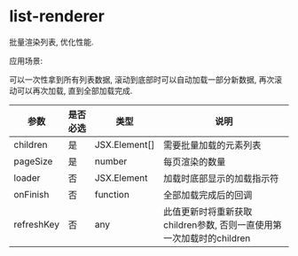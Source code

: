# list-renderer

批量渲染列表, 优化性能.

应用场景:

可以一次性拿到所有列表数据, 滚动到底部时可以自动加载一部分新数据, 再次滚动可以再次加载, 直到全部加载完成.

| 参数       | 是否必选 | 类型          | 说明                                                         |
| ---------- | -------- | ------------- | ------------------------------------------------------------ |
| children   | 是       | JSX.Element[] | 需要批量加载的元素列表                                       |
| pageSize   | 是       | number        | 每页渲染的数量                                               |
| loader     | 否       | JSX.Element   | 加载时底部显示的加载指示符                                   |
| onFinish   | 否       | function      | 全部加载完成后的回调                                         |
| refreshKey | 否       | any           | 此值更新时将重新获取children参数, 否则一直使用第一次加载时的children |

